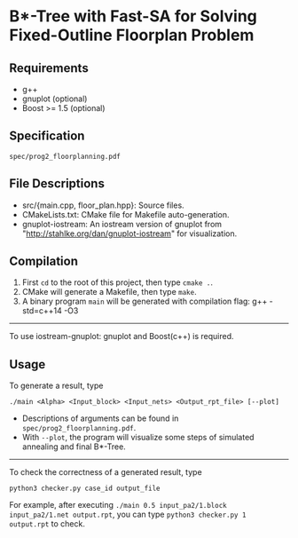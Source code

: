 # B\*-Tree with Fast-SA for Solving Fixed-Outline Floorplan Problem

## Requirements
- g++
- gnuplot (optional)
- Boost >= 1.5 (optional)

## Specification
`spec/prog2_floorplanning.pdf`

## File Descriptions
- src/{main.cpp, floor_plan.hpp}: Source files.
- CMakeLists.txt: CMake file for Makefile auto-generation.
- gnuplot-iostream: An iostream version of gnuplot from "http://stahlke.org/dan/gnuplot-iostream" for visualization.

## Compilation
1. First `cd` to the root of this project, then type `cmake .`.
2. CMake will generate a Makefile, then type `make`.
3. A binary program `main` will be generated with compilation flag: g++ -std=c++14 -O3

---

To use iostream-gnuplot: gnuplot and Boost(c++) is required.

## Usage
To generate a result, type
```
./main <Alpha> <Input_block> <Input_nets> <Output_rpt_file> [--plot]
```
- Descriptions of arguments can be found in `spec/prog2_floorplanning.pdf`.
- With `--plot`, the program will visualize some steps of simulated annealing and final B\*-Tree.

--- 

To check the correctness of a generated result, type
```
python3 checker.py case_id output_file
```
For example, after executing `./main 0.5 input_pa2/1.block input_pa2/1.net output.rpt`, you can type `python3 checker.py 1 output.rpt` to check.
